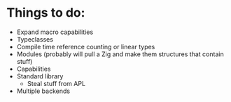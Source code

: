 # Things to do:
 - Expand macro capabilities
 - Typeclasses
 - Compile time reference counting or linear types
 - Modules (probably will pull a Zig and make them structures that contain stuff)
 - Capabilities
 - Standard library
     - Steal stuff from APL
 - Multiple backends
